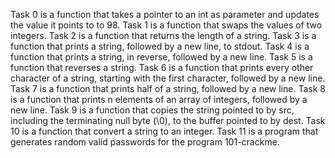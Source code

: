 Task 0 is a function that takes a pointer to an int as parameter and updates the value it points to to 98. Task 1 is a function that swaps the values of two integers. Task 2 is a function that returns the length of a string. Task 3 is a function that prints a string, followed by a new line, to stdout. Task 4 is a function that prints a string, in reverse, followed by a new line. Task 5 is a function that reverses a string. Task 6 is a function that prints every other character of a string, starting with the first character, followed by a new line. Task 7 is a function that prints half of a string, followed by a new line. Task 8 is a function that prints n elements of an array of integers, followed by a new line. Task 9 is a function that copies the string pointed to by src, including the terminating null byte (\0), to the buffer pointed to by dest. Task 10 is a function that convert a string to an integer. Task 11 is a program that generates random valid passwords for the program 101-crackme.
